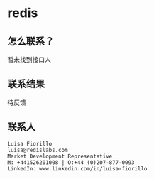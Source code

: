 # redis

## 怎么联系？

暂未找到接口人

## 联系结果

待反馈

## 联系人

```
Luisa Fiorillo
luisa@redislabs.com
Market Development Representative 
M: +441526201008 | O:+44 (0)207-877-0093 
LinkedIn: www.linkedin.com/in/luisa-fiorillo
```
